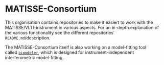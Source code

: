 # MATISSE-Consortium
This organisation contains repositories to make it easiert to work with the MATISSE/VLTI-instrument in various aspects.
For an in-depth explanation of the various functionality see the different repositories' `README.md`/description.

The MATISSE-Consortium itself is also working on a model-fitting tool called [`oimodeler`](https://github.com/oimodeler/oimodeler), which is designed for 
instrument-independent interferometric model-fitting.
